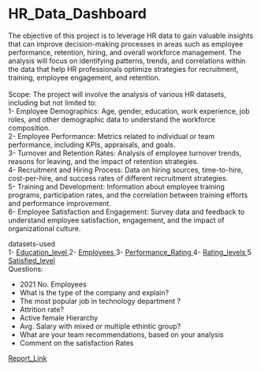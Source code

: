 # HR_Data_Dashboard
The objective of this project is to leverage HR data to gain valuable insights that can improve decision-making processes in areas such as employee performance, retention, hiring, and overall workforce management. The analysis will focus on identifying patterns, trends, and correlations within the data that help HR professionals  optimize strategies for recruitment, training, employee engagement, and retention. <br> <br>
Scope: The project will involve the analysis of various HR datasets, including but not limited to:<br>
1- Employee Demographics: Age, gender, education, work experience, job roles, and other demographic data to understand the workforce composition.<br>
2- Employee Performance: Metrics related to individual or team performance, including KPIs, appraisals, and goals. <br>
3- Turnover and Retention Rates: Analysis of employee turnover trends, reasons for leaving, and the impact of retention strategies. <br>
4- Recruitment and Hiring Process: Data on hiring sources, time-to-hire, cost-per-hire, and success rates of different recruitment strategies. <br>
5- Training and Development: Information about employee training programs, participation rates, and the correlation between training efforts and performance improvement. <br>
6- Employee Satisfaction and Engagement: Survey data and feedback to understand employee satisfaction, engagement, and the impact of organizational culture. <br>

datasets-used <br>
1- <a href="https://github.com/bahaaeldein11/HR_Data_Dashboard/blob/main/EducationLevel.csv"> Education_level </a>
2-  <a href="https://github.com/bahaaeldein11/HR_Data_Dashboard/blob/main/Employee.csv"> Employees </a>
3- <a href="https://github.com/bahaaeldein11/HR_Data_Dashboard/blob/main/PerformanceRating.csv"> Performance_Rating </a>
4- <a href="https://github.com/bahaaeldein11/HR_Data_Dashboard/blob/main/RatingLevel.csv"> Rating_levels </a>
5  <a href="https://github.com/bahaaeldein11/HR_Data_Dashboard/blob/main/SatisfiedLevel.csv"> Satisfied_level </a>
<br>
Questions:
- 2021 No. Employees
- What is the type of the company and explain?
- The most popular job in technology department ?
- Attrition rate? 
- Active female Hierarchy 
- Avg. Salary with mixed or multiple ethintic group?
- What are your team recommendations, based on your analysis 
- Comment on the satisfaction Rates



<a href="https://app.powerbi.com/view?r=eyJrIjoiNTBjNDM3YWItZmQwNC00MmE5LThmMzgtMWE0OTY0ZjZiNDkxIiwidCI6ImMwZmFkZjg5LWRmZjEtNDY3Ni1hZDY0LTAzMjExNTUyNjEwYSJ9"> Report_Link </a>
